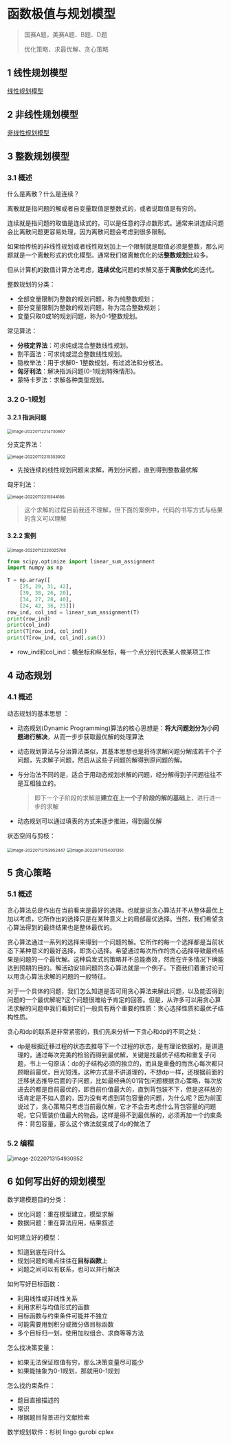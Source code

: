 # 函数极值与规划模型

> 国赛A题，美赛A题、B题、D题
>
> 优化策略、求最优解、贪心策略

## 1 线性规划模型

[线性规划模型](线性规划模型/README.md)


## 2 非线性规划模型

[非线性规划模型](非线性规划模型/README.md)

## 3 整数规划模型

### 3.1 概述

什么是离散？什么是连续？ 

离散就是指问题的解或者自变量取值是整数式的，或者说取值是有穷的。 

连续就是指问题的取值是连续式的，可以是任意的浮点数形式。通常来讲连续问题会比离散问题更容易处理，因为离散问题会考虑到很多限制。 

如果给传统的非线性规划或者线性规划加上一个限制就是取值必须是整数，那么问题就是一个离散形式的优化模型。通常我们做离散优化的话**整数规划**比较多。 

但从计算机的数值计算方法考虑，**连续优化**问题的求解又基于**离散优化**的迭代。

整数规划的分类：

- 全部变量限制为整数的规划问题，称为纯整数规划；
- 部分变量限制为整数的规划问题，称为混合整数规划；
- 变量只取0或1的规划问题，称为0-1整数规划。

常见算法：

- **分枝定界法**：可求纯或混合整数线性规划。
- 割平面法：可求纯或混合整数线性规划。
- 隐枚举法：用于求解0- 1整数规划，有过滤法和分枝法。
- **匈牙利法**：解决指派问题(0-1规划特殊情形)。
- 蒙特卡罗法：求解各种类型规划。

### 3.2 0-1规划

#### 3.2.1 指派问题

<img src="%E5%87%BD%E6%95%B0%E6%9E%81%E5%80%BC%E4%B8%8E%E8%A7%84%E5%88%92%E6%A8%A1%E5%9E%8B.assets/image-20220712214730667.png" alt="image-20220712214730667" style="zoom:67%;" />

分支定界法：

<img src="%E5%87%BD%E6%95%B0%E6%9E%81%E5%80%BC%E4%B8%8E%E8%A7%84%E5%88%92%E6%A8%A1%E5%9E%8B.assets/image-20220712215353902.png" alt="image-20220712215353902" style="zoom:67%;" />

- 先按连续的线性规划问题来求解，再划分问题，直到得到整数最优解

匈牙利法：

<img src="%E5%87%BD%E6%95%B0%E6%9E%81%E5%80%BC%E4%B8%8E%E8%A7%84%E5%88%92%E6%A8%A1%E5%9E%8B.assets/image-20220712215544186.png" alt="image-20220712215544186" style="zoom:67%;" />

> 这个求解的过程目前我还不理解，但下面的案例中，代码的书写方式与结果的含义可以理解

#### 3.2.2 案例

<img src="%E5%87%BD%E6%95%B0%E6%9E%81%E5%80%BC%E4%B8%8E%E8%A7%84%E5%88%92%E6%A8%A1%E5%9E%8B.assets/image-20220712220025768.png" alt="image-20220712220025768" style="zoom:67%;" />

```python
from scipy.optimize import linear_sum_assignment
import numpy as np

T = np.array([
    [25, 29, 31, 42],
    [39, 38, 26, 20],
    [34, 27, 28, 40],
    [24, 42, 36, 23]])
row_ind, col_ind = linear_sum_assignment(T)
print(row_ind)
print(col_ind)
print(T[row_ind, col_ind])
print(T[row_ind, col_ind].sum())

```

- row_ind和col_ind：横坐标和纵坐标，每一个点分别代表某人做某项工作

## 4 动态规划

### 4.1 概述

动态规划的基本思想 ：

- 动态规划(Dynamic Programming)算法的核心思想是：**将大问题划分为小问题进行解决**，从而一步步获取最优解的处理算法 

- 动态规划算法与分治算法类似，其基本思想也是将待求解问题分解成若干个子问题，先求解子问题，然后从这些子问题的解得到原问题的解。 

- 与分治法不同的是，适合于用动态规划求解的问题，经分解得到子问题往往不是互相独立的。

  > 即下一个子阶段的求解是**建立在上一个子阶段的解的基础上**，进行进一步的求解

- 动态规划可以通过填表的方式来逐步推进，得到最优解

状态空间与剪枝：

<img src="%E5%87%BD%E6%95%B0%E6%9E%81%E5%80%BC%E4%B8%8E%E8%A7%84%E5%88%92%E6%A8%A1%E5%9E%8B.assets/image-20220713153952447.png" alt="image-20220713153952447" style="zoom:67%;" />

<img src="%E5%87%BD%E6%95%B0%E6%9E%81%E5%80%BC%E4%B8%8E%E8%A7%84%E5%88%92%E6%A8%A1%E5%9E%8B.assets/image-20220713154001351.png" alt="image-20220713154001351" style="zoom:67%;" />

## 5 贪心策略

### 5.1 概述

贪心算法总是作出在当前看来是最好的选择。也就是说贪心算法并不从整体最优上加以考虑，它所作出的选择只是在某种意义上的局部最优选择。当然，我们希望贪心算法得到的最终结果也是整体最优的。 

贪心算法通过一系列的选择来得到一个问题的解。它所作的每一个选择都是当前状态下某种意义的最好选择，即贪心选择。希望通过每次所作的贪心选择导致最终结果是问题的一个最优解。这种启发式的策略并不总能奏效，然而在许多情况下确能达到预期的目的。解活动安排问题的贪心算法就是一个例子。下面我们着重讨论可以用贪心算法求解的问题的一般特征。 

对于一个具体的问题，我们怎么知道是否可用贪心算法来解此问题，以及能否得到问题的一个最优解呢?这个问题很难给予肯定的回答。但是，从许多可以用贪心算法求解的问题中我们看到它们一般具有两个重要的性质：贪心选择性质和最优子结构性质。

贪心和dp的联系是非常紧密的，我们先来分析一下贪心和dp的不同之处：

- dp是根据迁移过程的状态去推导下一个过程的状态，是有理论依据的，是讲道理的，通过每次完美的检验而得到最优解，关键是找最优子结构和重复子问题，书上一句原话：dp的子结构必须的独立的，而且是重叠的而贪心每次都只顾眼前最优，目光短浅，这种方式是不讲道理的，不想dp一样，还根据前面的迁移状态推导后面的子问题，比如最经典的01背包问题根据贪心策略，每次放进去的都是目前最优的，即目前价值最大的，直到背包装不下，但是这样放的话肯定是不如人意的，因为没有考虑到背包容量的问题，为什么呢？因为前面说过了，贪心策略只考虑当前最优解，它才不会去考虑什么背包容量的问题呢，它只管装价值最大的物品，这样是得不到最优解的，必须再加一个约束条件：背包容量，那么这个做法就变成了dp的做法了

### 5.2 编程

<img src="%E5%87%BD%E6%95%B0%E6%9E%81%E5%80%BC%E4%B8%8E%E8%A7%84%E5%88%92%E6%A8%A1%E5%9E%8B.assets/image-20220713154930952.png" alt="image-20220713154930952" style="zoom:87%;" />

## 6 如何写出好的规划模型

数学建模题目的分类：

- 优化问题：重在模型建立，模型求解
- 数据问题：重在算法应用，结果叙述

如何建立好的模型：

- 知道到底在问什么
- 规划问题的难点往往在**目标函数**上
- 问题之间可以有联系，也可以并行解决

如何写好目标函数：

- 利用线性或非线性关系
- 利用求积与均值形式的函数
- 目标函数与约束条件可能并不独立 
- 可能需要用到积分或微分做目标函数
- 多个目标归一划，使用加权组合、求商等等方法

怎么找决策变量：

- 如果无法保证取值有穷，那么决策变量尽可能少
- 如果能抽象为0-1规划，那就用0-1规划

怎么找约束条件：

- 题目直接描述的
- 常识
- 根据题目背景进行文献检索

数学规划软件：杉树 lingo gurobi cplex 

